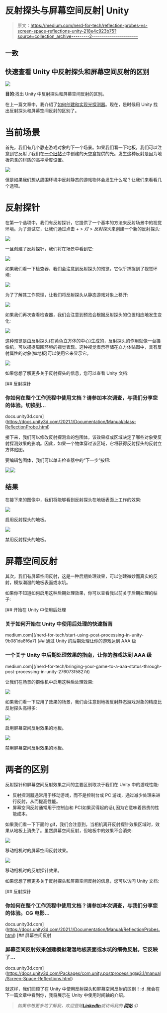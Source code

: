 # 反射探头与屏幕空间反射| Unity

> 原文：<https://medium.com/nerd-for-tech/reflection-probes-vs-screen-space-reflections-unity-218e4c923b75?source=collection_archive---------2----------------------->

## 一致

## 快速查看 Unity 中反射探头和屏幕空间反射的区别

![](img/10242183853512fcddc0bbab2f82e852.png)

**目的**:找出 Unity 中反射探头和屏幕空间反射的区别。

在上一篇文章中，我介绍了[如何创建和实现光探测器](/nerd-for-tech/using-light-probes-in-unity-56bcedd1aafd)。现在，是时候用 Unity 找出反射探头和屏幕空间反射的区别了。

# 当前场景

首先，我们有几个静态游戏对象的下一个场景。如果我们看一下地板，我们可以注意到它反射了我们在[一个旧帖子](/nerd-for-tech/creating-a-skybox-in-unity-9399eff6a7b7)中创建的天空盒提供的光。发生这种反射是因为地板包含的材质的高平滑度设置。

![](img/3c722dd28d89b4172234fcfcbdaab5d1.png)

但是如果我们想从周围环境中反射静态的游戏物体会发生什么呢？让我们来看看几个选项。

# 反射探针

在第一个选项中，我们有反射探针，它提供了一个基本的方法来反射场景中的视觉环境。为了测试它，让我们通过点击 *+* > *灯* > *反射探头*来创建一个新的反射探头:

![](img/4339d8a2326670da5b2046545033fd45.png)

一旦创建了反射探针，我们将在场景中看到它:

![](img/20d2ea7275bb91f5516061721b7693b3.png)

如果我们看一下检查器，我们会注意到反射探头的预览，它似乎捕捉到了视觉环境:

![](img/de00c361a15e19f31e0db9b1553624cb.png)

为了了解其工作原理，让我们将反射探头从静态游戏对象上移开:

![](img/1a8d0999357c86ba0ef956df580122ea.png)

如果我们再次查看检查器，我们会注意到预览会根据反射探头的位置相应地发生变化:

![](img/db9edc5f5337657b5462bf51c7da1ea8.png)

这种预览是由反射探头(在黄色立方体的中心)生成的，反射探头的作用就像一台摄像机，可以捕捉周围环境的视觉表现。这种视觉表示存储在立方体贴图中，具有反射属性的对象(如地板)可以使用它来显示它。

![](img/17a837b02d0e07c94ed395de24d1442f.png)

如果您想了解更多关于反射探头的信息，您可以查看 Unity 文档:

[](https://docs.unity3d.com/2021.1/Documentation/Manual/class-ReflectionProbe.html) [## 反射探针

### 你如何在整个工作流程中使用文档？请参加本次调查，与我们分享您的体验。切换到…

docs.unity3d.com](https://docs.unity3d.com/2021.1/Documentation/Manual/class-ReflectionProbe.html) 

接下来，我们可以修改反射探测盒的包围体。该效果框或区域决定了哪些对象受反射探测效果的影响。因此，如果一个物体穿过该区域，它将获得反射探头的反射立方体贴图。

要编辑包围体，我们可以单击检查器中的“下一步”按钮:

![](img/3007daf1ee4d442c8cae24f3f04e93b6.png)![](img/a92fdff5de5d82b60e4c7196f343a9e5.png)

## 结果

在接下来的图像中，我们将能够看到反射探头在地板表面上工作的效果:

![](img/194707e1fcdce080723cfaeccb00295c.png)

启用反射探头的地板。

![](img/e3b521732fb815f8d252d0e4cb572f4b.png)

禁用反射探头的地板。

# 屏幕空间反射

其次，我们有屏幕空间反射，这是一种后期处理效果，可以创建微妙而真实的反射，模拟潮湿的地板表面或水坑。

如果你不知道如何启用这种后期处理效果，你可以查看我以前关于后期处理的帖子:

[](/nerd-for-tech/start-using-post-processing-in-unity-9b081da8f6a7) [## 开始在 Unity 中使用后处理

### 关于如何开始在 Unity 中使用后处理的快速指南

medium.com](/nerd-for-tech/start-using-post-processing-in-unity-9b081da8f6a7) [](/nerd-for-tech/bringing-your-game-to-a-aaa-status-through-post-processing-in-unity-276073f5827d) [## 通过 Unity 的后期处理让你的游戏达到 AAA 级

### 一个关于 Unity 中后期处理效果的指南，让你的游戏达到 AAA 级

medium.com](/nerd-for-tech/bringing-your-game-to-a-aaa-status-through-post-processing-in-unity-276073f5827d) 

让我们在场景的摄像机中启用这种后处理效果:

![](img/5bc4cadb61e04cae976f80c8d2c67681.png)

如果我们看一下应用了效果的场景，我们会注意到地板反射静态游戏对象的精度比反射探头高得多:

![](img/8ab09d28f9beed536855d22e2ff177e9.png)

启用屏幕空间反射效果的地板。

![](img/d2c18e5cd2314941aeae99abc7df835a.png)

禁用屏幕空间反射效果的地板。

# 两者的区别

反射探针和屏幕空间反射效果之间的主要区别取决于我们在 Unity 中的游戏性能:

*   反射探测器通常用于移动游戏，而不是控制台或 PC 游戏，通过减少处理来进行反射，从而提高性能。
*   屏幕空间反射通常用于控制台和 PC(如果买得起的话),因为它意味着昂贵的性能成本。

如果我们看一下下面的 gif，我们会注意到，当相机离开反射探针效果区域时，效果从地板上消失了。虽然屏幕空间反射，但地板中的效果不会消失:

![](img/817a66ce856d83715bd8a7329e3d7b9c.png)

移动相机时的屏幕空间反射效果。

![](img/0d9f4c3d07c8217812f3b9cd433c76f7.png)

移动相机时的反射探针效果。

如果您想了解更多关于反射探头和屏幕空间反射的信息，您可以访问 Unity 文档:

[](https://docs.unity3d.com/2021.1/Documentation/Manual/ReflectionProbes.html) [## 反射探针

### 你如何在整个工作流程中使用文档？请参加本次调查，与我们分享您的体验。CG 电影…

docs.unity3d.com](https://docs.unity3d.com/2021.1/Documentation/Manual/ReflectionProbes.html) [](https://docs.unity3d.com/Packages/com.unity.postprocessing@3.1/manual/Screen-Space-Reflections.html) [## 屏幕空间反射

### 屏幕空间反射效果创建模拟潮湿地板表面或水坑的细微反射。它反映了…

docs.unity3d.com](https://docs.unity3d.com/Packages/com.unity.postprocessing@3.1/manual/Screen-Space-Reflections.html) 

就这样，我们回顾了在 Unity 中使用反射探头和屏幕空间反射的区别！:d .我会在下一篇文章中看到你，我将展示在 Unity 中使用时间轴的介绍。

> *如果你想更多地了解我，欢迎登陆*[***LinkedIn***](https://www.linkedin.com/in/fas444/)**或访问我的* [***网站***](http://fernandoalcasan.com/) *:D**